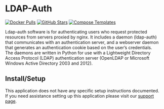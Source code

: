 # LDAP-Auth

[![Docker Pulls](https://img.shields.io/docker/pulls/linuxserver/ldap-auth?style=flat-square&color=607D8B&label=docker%20pulls&logo=docker)](https://hub.docker.com/r/linuxserver/ldap-auth)
[![GitHub Stars](https://img.shields.io/github/stars/linuxserver/docker-ldap-auth?style=flat-square&color=607D8B&label=github%20stars&logo=github)](https://github.com/linuxserver/docker-ldap-auth)
[![Compose Templates](https://img.shields.io/static/v1?style=flat-square&color=607D8B&label=compose&message=templates)](https://github.com/jodfie/TrunkSTARTer/tree/master/compose/.apps/ldapauth)

Ldap-auth software is for authenticating users who request protected resources
from servers proxied by nginx. It includes a daemon (ldap-auth) that
communicates with an authentication server, and a webserver daemon that
generates an authentication cookie based on the user’s credentials. The daemons
are written in Python for use with a Lightweight Directory Access Protocol
(LDAP) authentication server (OpenLDAP or Microsoft Windows Active Directory
2003 and 2012).

## Install/Setup

This application does not have any specific setup instructions documented. If
you need assistance setting up this application please visit our
[support page](https://trunkstarter.com/basics/support/).

